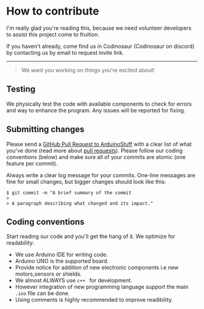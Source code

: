# How to contribute
I'm really glad you're reading this, because we need volunteer developers to assist this project come to fruition.

If you haven't already, come find us in Codinosaur (Codinosaur on discord) by contacting us by email to request invite link.

---
> We want you working on things you're excited about!
 
## Testing

We physically test the code with available components to check for errors and way to enhance the program. Any issues will be reported for fixing.
 
## Submitting changes

Please send a [GitHub Pull Request to ArduinoStuff](https://github.com/Codinosaur/ArduinoStuff/pulls) with a clear list of what you've done (read more about [pull requests](http://help.github.com/pull-requests/)).
Please follow our coding conventions (below) and make sure all of your commits are atomic (one feature per commit).

Always write a clear log message for your commits. One-line messages are fine for small changes, but bigger changes should look like this:

    $ git commit -m "A brief summary of the commit
    > 
    > A paragraph describing what changed and its impact."

 
 ## Coding conventions

Start reading our code and you'll get the hang of it. We optimize for readability:

  * We use Arduino IDE for writing code.
  * Arduino UNO is the supported board.
  * Provide notice for addition of new electronic components i.e new motors,sensors or shields.
  * We almost ALWAYS use  ```c++ ``` for development.
  * However integration of new programming language support the main  ```.ino``` file can be done.
  * Using comments is highly recommended to improve readibility.
  
